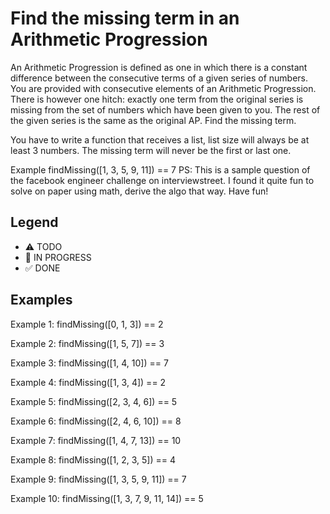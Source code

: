 # Find the missing term in an Arithmetic Progression

An Arithmetic Progression is defined as one in which there is a constant difference between the consecutive terms of a given series of numbers. You are provided with consecutive elements of an Arithmetic Progression. There is however one hitch: exactly one term from the original series is missing from the set of numbers which have been given to you. The rest of the given series is the same as the original AP. Find the missing term.

You have to write a function that receives a list, list size will always be at least 3 numbers. The missing term will never be the first or last one.

Example
findMissing([1, 3, 5, 9, 11]) == 7
PS: This is a sample question of the facebook engineer challenge on interviewstreet. I found it quite fun to solve on paper using math, derive the algo that way. Have fun!

## Legend

- ⚠ TODO
- 🚧 IN PROGRESS
- ✅ DONE

## Examples

Example 1:
findMissing([0, 1, 3]) == 2

Example 2:
findMissing([1, 5, 7]) == 3

Example 3:
findMissing([1, 4, 10]) == 7

Example 4:
findMissing([1, 3, 4]) == 2

Example 5:
findMissing([2, 3, 4, 6]) == 5

Example 6:
findMissing([2, 4, 6, 10]) == 8

Example 7:
findMissing([1, 4, 7, 13]) == 10

Example 8:
findMissing([1, 2, 3, 5]) == 4

Example 9:
findMissing([1, 3, 5, 9, 11]) == 7

Example 10:
findMissing([1, 3, 7, 9, 11, 14]) == 5
